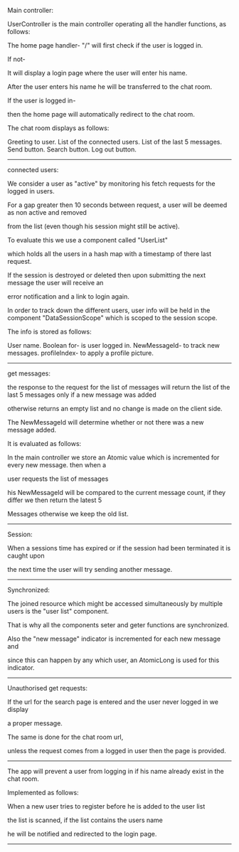 Main controller:

UserController is the main controller operating all the handler functions, as follows:

The home page handler- "/" will first check if the user is logged in.

If not-

It will display a login page where the user will enter his name.

After the user enters his name he will be transferred to the chat room.

If the user is logged in-

then the home page will automatically redirect to the chat room.

The chat room displays as follows:

Greeting to user.
List of the connected users.
List of the last 5 messages.
Send button.
Search button.
Log out button.

-------------------------------------------------------------------------------------------
connected users:

We consider a user as "active" by monitoring his fetch requests for the logged in users.

For a gap greater then 10 seconds between request, a user will be deemed as non active and removed

from the list (even though his session might still be active).

To evaluate this we use a component called "UserList"

which holds all the users in a hash map with a timestamp of there last request.

If the session is destroyed or deleted then upon submitting the next message the user will receive an

error notification and a link to login again.

In order to track down the different users, user info will be held in the component "DataSessionScope" which is scoped to the session scope.

The info is stored as follows:

User name.
Boolean for- is user logged in.
NewMessageId- to track new messages.
profileIndex- to apply a profile picture.

-------------------------------------------------------------------------------------------
get messages:

the response to the request for the list of messages will return the list of the last 5 messages only if a new message was added

otherwise returns an empty list and no change is made on the client side.

The NewMessageId will determine whether or not there was a new message added.

It is evaluated as follows:

In the main controller we store an Atomic value which is incremented for every new message. then when a

user requests the list of messages

his NewMessageId will be compared to the current message count, if they differ we then return the latest 5

Messages otherwise we keep the old list.

-------------------------------------------------------------------------------------------
Session:

When a sessions time has expired or if the session had been terminated it is caught upon

the next time the user will try sending another message.

-------------------------------------------------------------------------------------------
Synchronized:

The joined resource which might be accessed simultaneously by multiple users is the "user list" component.

That is why all the components seter and geter functions are synchronized.

Also the "new message" indicator is incremented for each new message and

since this can happen by any which user, an AtomicLong is used for this indicator.

-------------------------------------------------------------------------------------------
Unauthorised get requests:

If the url for the search page is entered and the user never logged in we display

a proper message.

The same is done for the chat room url,

unless the request comes from a logged in user then the page is provided.

-------------------------------------------------------------------------------------------
The app will prevent a user from logging in if his name already exist in the chat room.

Implemented as follows:

When a new user tries to register before he is added to the user list

the list is scanned, if the list contains the users name

he will be notified and redirected to the login page.

-------------------------------------------------------------------------------------------
